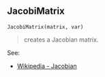 ## JacobiMatrix
```
JacobiMatrix(matrix, var)
```

> creates a Jacobian matrix.

See:  
* [Wikipedia - Jacobian](http://en.wikipedia.org/wiki/Jacobian) 

  